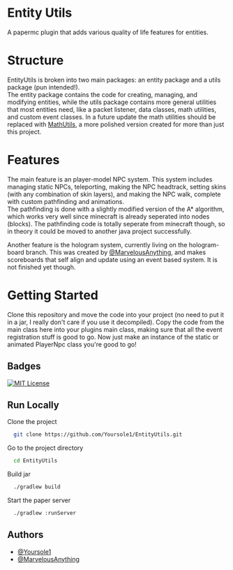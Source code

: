 
# Entity Utils

A papermc plugin that adds various quality of life features for entities.  

# Structure 

EntityUtils is broken into two main packages: an entity package and a utils package (pun intended!).  
The entity package contains the code for creating, managing, and modifying entities, while the utils package
contains more general utilities that most entities need, like a packet listener, data classes, math utilities, 
and custom event classes.  In a future update the math utilities should be replaced with [MathUtils](https://github.com/Yoursole1/MathUtils), 
a more polished version created for more than just this project.  

# Features

The main feature is an player-model NPC system.  This system includes managing static NPCs, teleporting, making the NPC headtrack, 
setting skins (with any combination of skin layers), and making the NPC walk, complete with custom pathfinding and animations.  
The pathfinding is done with a slightly modified version of the A* algorithm, which works very well since minecraft is already seperated into nodes (blocks).  The pathfinding code is totally seperate from minecraft though, so in theory it could be moved to another java project successfully.  

Another feature is the hologram system, currently living on the hologram-board branch.  This was created by [@MarvelousAnything](https://www.github.com/MarvelousAnything), and makes scoreboards that self align and update using an event based system.  It is not finished yet though.  

# Getting Started

Clone this repository and move the code into your project (no need to put it in a jar, I really don't care if you use it decompiled). Copy the code from the main class here into your plugins main class, making sure that all the event registration stuff is good to go. Now just make an instance of the static or animated PlayerNpc class you're good to go!


## Badges

[![MIT License](https://img.shields.io/badge/License-MIT-green.svg)](https://choosealicense.com/licenses/mit/)

## Run Locally

Clone the project

```bash
  git clone https://github.com/Yoursole1/EntityUtils.git
```

Go to the project directory

```bash
  cd EntityUtils
```

Build jar

```bash
  ./gradlew build
```

Start the paper server

```bash
  ./gradlew :runServer
```


## Authors

- [@Yoursole1](https://www.github.com/Yoursole1)
- [@MarvelousAnything](https://www.github.com/MarvelousAnything)


